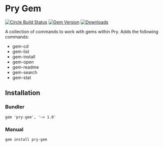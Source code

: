 Pry Gem
=======

[![Circle Build Status](https://circleci.com/gh/pry/pry-gem.svg?style=shield)](https://circleci.com/gh/pry/pry-gem)
[![Gem Version](https://badge.fury.io/rb/pry-gem.svg)](http://badge.fury.io/rb/pry-gem)
[![Downloads](https://img.shields.io/gem/dt/pry-gem.svg?style=flat)](https://rubygems.org/gems/pry-gem)

A collection of commands to work with gems within Pry. Adds the following
commands:

* gem-cd
* gem-list
* gem-install
* gem-open
* gem-readme
* gem-search
* gem-stat

Installation
------------

### Bundler

```
gem 'pry-gem', '~> 1.0'
```

### Manual

```
gem install pry-gem
```
